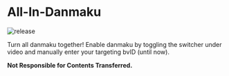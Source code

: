 # All-In-Danmaku

![release](https://img.shields.io/github/v/release/Privoce/all-in-danmaku-extension?include_prereleases)

Turn all danmaku together! Enable danmaku by toggling the switcher under video and manually enter your targeting bvID (until now).

**Not Responsible for Contents Transferred.**


